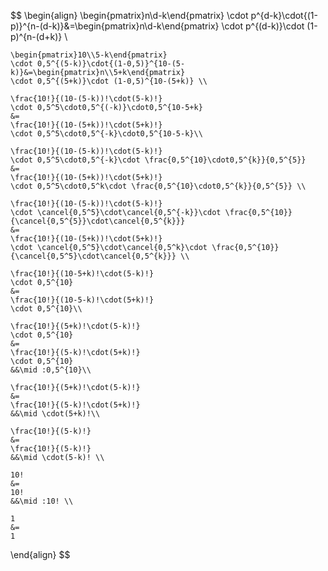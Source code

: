 $$
\begin{align}
	\begin{pmatrix}n\\d-k\end{pmatrix}
	\cdot p^{d-k}\cdot{(1-p)}^{n-(d-k)}&=\begin{pmatrix}n\\d-k\end{pmatrix}
	\cdot p^{(d-k)}\cdot (1-p)^{n-(d+k)} \\
		
	\begin{pmatrix}10\\5-k\end{pmatrix}
	\cdot 0,5^{(5-k)}\cdot{(1-0,5)}^{10-(5-k)}&=\begin{pmatrix}n\\5+k\end{pmatrix}
	\cdot 0,5^{(5+k)}\cdot (1-0,5)^{10-(5+k)} \\
		
	\frac{10!}{(10-(5-k))!\cdot(5-k)!}
	\cdot 0,5^5\cdot0,5^{(-k)}\cdot0,5^{10-5+k}
	&=
	\frac{10!}{(10-(5+k))!\cdot(5+k)!}
	\cdot 0,5^5\cdot0,5^{-k}\cdot0,5^{10-5-k}\\
		
	\frac{10!}{(10-(5-k))!\cdot(5-k)!}
	\cdot 0,5^5\cdot0,5^{-k}\cdot \frac{0,5^{10}\cdot0,5^{k}}{0,5^{5}}
	&=
	\frac{10!}{(10-(5+k))!\cdot(5+k)!}
	\cdot 0,5^5\cdot0,5^k\cdot \frac{0,5^{10}\cdot0,5^{k}}{0,5^{5}} \\
		
	\frac{10!}{(10-(5-k))!\cdot(5-k)!}
	\cdot \cancel{0,5^5}\cdot\cancel{0,5^{-k}}\cdot \frac{0,5^{10}}{\cancel{0,5^{5}}\cdot\cancel{0,5^{k}}}
	&=
	\frac{10!}{(10-(5+k))!\cdot(5+k)!}
	\cdot \cancel{0,5^5}\cdot\cancel{0,5^k}\cdot \frac{0,5^{10}}{\cancel{0,5^5}\cdot\cancel{0,5^{k}}} \\
		
	\frac{10!}{(10-5+k)!\cdot(5-k)!}
	\cdot 0,5^{10}
	&=
	\frac{10!}{(10-5-k)!\cdot(5+k)!}
	\cdot 0,5^{10}\\
		
	\frac{10!}{(5+k)!\cdot(5-k)!}
	\cdot 0,5^{10}
	&=
	\frac{10!}{(5-k)!\cdot(5+k)!}
	\cdot 0,5^{10} 
	&&\mid :0,5^{10}\\
		
	\frac{10!}{(5+k)!\cdot(5-k)!}
	&=
	\frac{10!}{(5-k)!\cdot(5+k)!}
	&&\mid \cdot(5+k)!\\
		
	\frac{10!}{(5-k)!}
	&=
	\frac{10!}{(5-k)!}
	&&\mid \cdot(5-k)! \\
		
	10!
	&=
	10!
	&&\mid :10! \\
		
	1
	&=
	1 
\end{align}
$$

